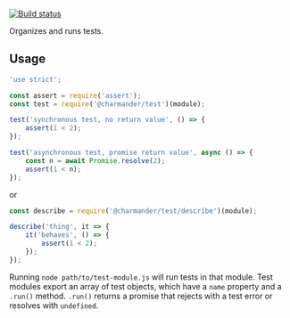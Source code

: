 [![Build status][ci image]][ci]

Organizes and runs tests.


## Usage

```javascript
'use strict';

const assert = require('assert');
const test = require('@charmander/test')(module);

test('synchronous test, no return value', () => {
    assert(1 < 2);
});

test('asynchronous test, promise return value', async () => {
    const n = await Promise.resolve(2);
    assert(1 < n);
});
```

or

```javascript
const describe = require('@charmander/test/describe')(module);

describe('thing', it => {
    it('behaves', () => {
        assert(1 < 2);
    });
});
```

Running `node path/to/test-module.js` will run tests in that module. Test modules export an array of test objects, which have a `name` property and a `.run()` method. `.run()` returns a promise that rejects with a test error or resolves with `undefined`.


  [ci]: https://travis-ci.org/charmander/test
  [ci image]: https://api.travis-ci.org/charmander/test.svg
